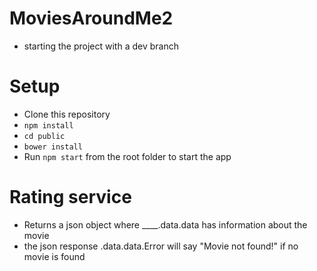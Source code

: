 # MoviesAroundMe2

- starting the project with a dev branch


# Setup
- Clone this repository
- `npm install`
- `cd public`
- `bower install`
- Run `npm start` from the root folder to start the app

# Rating service
- Returns a json object where ____.data.data has information about the movie
- the json response .data.data.Error will say "Movie not found!" if no movie is found
